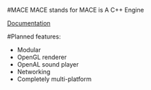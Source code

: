 #MACE
MACE stands for MACE is A C++ Engine

[Documentation](https://liavt.github.io/MACE/html/index.html)

#Planned features:
* Modular
* OpenGL renderer
* OpenAL sound player
* Networking
* Completely multi-platform

